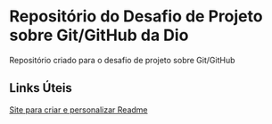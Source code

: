 # Repositório do Desafio de Projeto sobre Git/GitHub da Dio
Repositório criado para o desafio de projeto sobre Git/GitHub

## Links Úteis 
[Site para criar e personalizar Readme](https://readme.so/pt)
